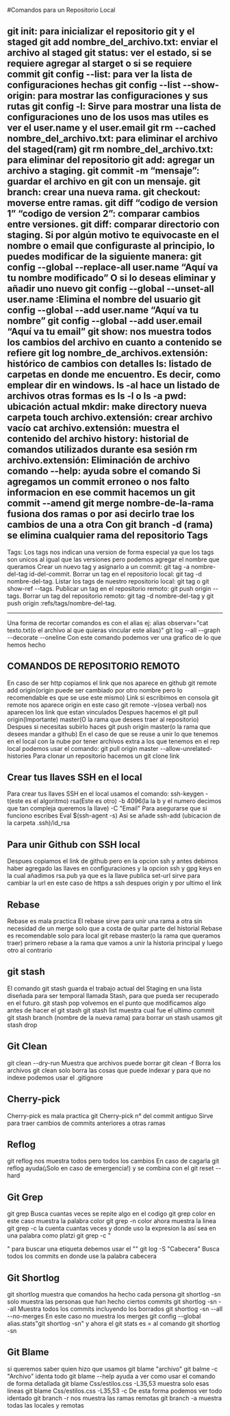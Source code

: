 #Comandos para un Repositorio Local

git init: para inicializar el repositorio git y el staged
git add nombre_del_archivo.txt: enviar el archivo al staged
git status: ver el estado, si se requiere agregar al starget o si se requiere commit
git config --list: para ver la lista de configuraciones hechas
git config --list --show-origin: para mostrar las configuraciones y sus rutas
git config -l: Sirve para mostrar una lista de configuraciones uno de los usos mas utiles es ver el user.name y el user.email
git rm --cached nombre_del_archivo.txt: para eliminar el archivo del staged(ram)
git rm nombre_del_archivo.txt: para eliminar del repositorio
git add: agregar un archivo a staging.
git commit -m “mensaje”: guardar el archivo en git con un mensaje.
git branch: crear una nueva rama.
git checkout: moverse entre ramas.
git diff “codigo de version 1” “codigo de version 2”: comparar cambios entre versiones.
git diff: comparar directorio con staging.
Si por algún motivo te equivocaste en el nombre o email que configuraste al principio, lo puedes modificar de la siguiente manera:
git config --global --replace-all user.name “Aquí va tu nombre modificado”
O si lo deseas eliminar y añadir uno nuevo
git config --global --unset-all user.name :Elimina el nombre del usuario
git config --global --add user.name “Aquí va tu nombre”
git config --global --add user.email “Aquí va tu email”
git show: nos muestra todos los cambios del archivo en cuanto a contenido se refiere
git log nombre_de_archivos.extensión: histórico de cambios con detalles
ls: listado de carpetas en donde me encuentro. Es decir, como emplear dir en windows.
ls -al hace un listado de archivos otras formas es ls -l o ls -a
pwd: ubicación actual
mkdir: make directory nueva carpeta
touch archivo.extensión: crear archivo vacío
cat archivo.extensión: muestra el contenido del archivo
history: historial de comandos utilizados durante esa sesión
rm archivo.extensión: Eliminación de archivo
comando --help: ayuda sobre el comando
Si agregamos un commit erroneo o nos falto informacion en ese commit hacemos un git commit --amend
git merge nombre-de-la-rama fusiona dos ramas o por asi decirlo trae los cambios de una a otra
Con git branch -d (rama) se elimina cualquier rama del repositorio
Tags
------------------------------------------------------
Tags: Los tags nos indican una version de forma especial ya que los tags son unicos al igual que las versiones pero podemos agregar el nombre que queramos
Crear un nuevo tag y asignarlo a un commit: git tag -a nombre-del-tag id-del-commit.
Borrar un tag en el repositorio local: git tag -d nombre-del-tag.
Listar los tags de nuestro repositorio local: git tag o git show-ref --tags.
Publicar un tag en el repositorio remoto: git push origin --tags.
Borrar un tag del repositorio remoto: git tag -d nombre-del-tag y git push origin :refs/tags/nombre-del-tag.

------------------------------
Una forma de recortar comandos es con el alias ej: alias observar="cat texto.txt(o el archivo al que quieras vincular este alias)"
git log --all --graph --decorate --oneline Con este comando podemos ver una grafico de lo que hemos hecho

COMANDOS DE REPOSITORIO REMOTO
----------------------------------------------

En caso de ser http copiamos el link que nos aparece en github
git remote add origin(origin puede ser cambiado por otro nombre pero lo recomendable es que se use este mismo) Link
si escribimos en consola git remote nos aparece origin en este caso
git remote -v(osea verbal) nos aparecen los link que estan vinculados
Despues hacemos el git pull origin(Importante) master(O la rama que desees traer al repositorio)
Despues si necesitas subirlo haces git push origin master(o la rama que desees mandar a github)
En el caso de que se reuse a unir lo que tenemos en el local con la nube por tener archivos extra a los que tenemos en el rep local podemos usar el comando: git pull origin master --allow-unrelated-histories
Para clonar un repositorio hacemos un git clone link

Crear tus llaves SSH en el local
-----------------------------------------------------------
Para crear tus llaves SSH en el local usamos el comando:
ssh-keygen -t(este es el algoritmo) rsa(Este es otro) -b 4096(la la b y el numero decimos que tan compleja queremos la llave) -C "Email"
Para asegurarse que si funciono escribes Eval $(ssh-agent -s)
Asi se añade ssh-add (ubicacion de la carpeta .ssh)/id_rsa

Para unir Github con SSH local
-------------------
Despues copiamos el link de github pero en la opcion ssh
y antes debimos haber agregado las llaves en configuraciones y la opcion ssh y gpg keys en la cual añadimos rsa.pub ya que es la llave publica
set-url sirve para cambiar la url en este caso de https a ssh despues origin y por ultimo el link

Rebase
------------------------------
Rebase es mala practica
El rebase sirve para unir una rama a otra sin necesidad de un merge solo que a costa de quitar parte del historial
Rebase es recomendable solo para local
git rebase master(o la rama que queramos traer)
primero rebase a la rama que vamos a unir la historia principal y luego otro al contrario

git stash
--------------------------
El comando git stash guarda el trabajo actual del Staging en una lista diseñada para ser temporal llamada Stash, para que pueda ser recuperado en el futuro.
git stash pop volvemos en el punto que modificamos algo antes de hacer el git stash
git stash list muestra cual fue el ultimo commit
git stash branch (nombre de la nueva rama)
para borrar un stash usamos git stash drop

Git Clean
----------------------------
git clean --dry-run Muestra que archivos puede borrar
git clean -f Borra los archivos
git clean solo borra las cosas que puede indexar y para que no indexe podemos usar el .gitignore

Cherry-pick
------------------------------
Cherry-pick es mala practica
git Cherry-pick n° del commit antiguo
Sirve para traer cambios de commits anteriores a otras ramas

Reflog
---------------------------
git reflog nos muestra todos pero todos los cambios
En caso de cagarla git reflog ayuda(¡Solo en caso de emergencia!) y se combina con el git reset --hard

Git Grep
-----------------------------
git grep Busca cuantas veces se repite algo en el codigo
git grep color en este caso muestra la palabra color
git grep -n color ahora muestra la linea
git grep -c la cuenta cuantas veces y donde uso la expresion la así sea en una palabra como platzi
git grep -c "<p>" para buscar una etiqueta debemos usar el ""
git log -S "Cabecera" Busca todos los commits en donde use la palabra cabecera

Git Shortlog
------------------------------
git shortlog muestra que comandos ha hecho cada persona
git shortlog -sn solo muestra las personas que han hecho ciertos commits
git shortlog -sn --all Muestra todos los commits incluyendo los borrados
git shortlog -sn --all --no-merges En este caso no muestra los merges
git config --global alias.stats"git shortlog -sn"
y ahora el git stats es = al comando git shortlog -sn

Git Blame
----------------------------------------
si queremos saber quien hizo que usamos git blame "archivo"
git balme -c "Archivo" identa todo
git blame --help ayuda a ver como usar el comando de forma detallada
git blame Css/estilos.css -L35,53 muestra solo esas lineas
git blame Css/estilos.css -L35,53 -c De esta forma podemos ver todo identado
git branch -r nos muestra las ramas remotas
git branch -a muestra todas las locales y remotas



